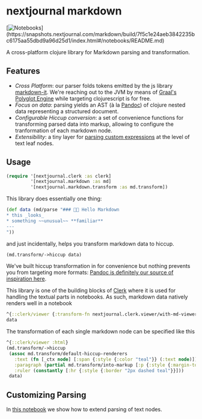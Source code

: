 # nextjournal markdown 
[![Notebooks](https://img.shields.io/static/v1?logo=plex&logoColor=rgb(155,187,157)&label=clerk&message=notebook&color=rgb(155,187,157))](https://snapshots.nextjournal.com/markdown/build/7f5c1e24aeb3842235bc6175aa55dbd9a96d25d1/index.html#/notebooks/README.md)

A cross-platform clojure library for Markdown parsing and transformation.

## Features

- _Cross Platform_: our parser folds tokens emitted by the js library [markdown-it](https://github.com/markdown-it/markdown-it). We're reaching out to the JVM by means of [Graal's Polyglot Engine](https://www.graalvm.org/22.1/reference-manual/js/JavaInteroperability/#polyglot-context) while targeting clojurescript is for free.
- _Focus on data_: parsing yields an AST (à la [Pandoc](https://pandoc.org/using-the-pandoc-api.html#pandocs-architecture)) of clojure nested data representing a structured document.
- _Configurable Hiccup conversion_: a set of convenience functions for transforming parsed data into markup, allowing to configure the tranformation of each markdown node.
- _Extensibility_: a tiny layer for [parsing custom expressions](https://snapshots.nextjournal.com/markdown/build/7f5c1e24aeb3842235bc6175aa55dbd9a96d25d1/index.html#/notebooks/parsing_extensibility.clj) at the level of text leaf nodes.

## Usage

```clojure
(require '[nextjournal.clerk :as clerk]
         '[nextjournal.markdown :as md]
         '[nextjournal.markdown.transform :as md.transform])
```

This library does essentially one thing:

```clojure
(def data (md/parse "### 👋🏻 Hello Markdown
* this _looks_
* something ~~unusual~~ **familiar**
---
"))
```

and just incidentally, helps you transform markdown data to hiccup.

```clojure
(md.transform/->hiccup data)
```

We've built hiccup transformation in for convenience but nothing prevents you from targeting more formats: [Pandoc is definitely our source of inspiration here](https://snapshots.nextjournal.com/markdown/build/7f5c1e24aeb3842235bc6175aa55dbd9a96d25d1/index.html#/notebooks/pandoc.clj).

This library is one of the building blocks of [Clerk](https://github.com/nextjournal/clerk) where it is used for handling the textual parts in notebooks.
As such, markdown data natively renders well in a notebook

```clojure
^{::clerk/viewer {:transform-fn nextjournal.clerk.viewer/with-md-viewer}}
data
```

The transformation of each single markdown node can be specified like this

```clojure
^{::clerk/viewer :html}
(md.transform/->hiccup
 (assoc md.transform/default-hiccup-renderers
   :text (fn [_ctx node] [:span {:style {:color "teal"}} (:text node)])
   :paragraph (partial md.transform/into-markup [:p {:style {:margin-top "-1.6rem"}}])
   :ruler (constantly [:hr {:style {:border "2px dashed teal"}}]))
 data)
```

## Customizing Parsing

In [this notebook](https://snapshots.nextjournal.com/markdown/build/7f5c1e24aeb3842235bc6175aa55dbd9a96d25d1/index.html#/notebooks/parsing_extensibility.clj) 
we show how to extend parsing of text nodes.
